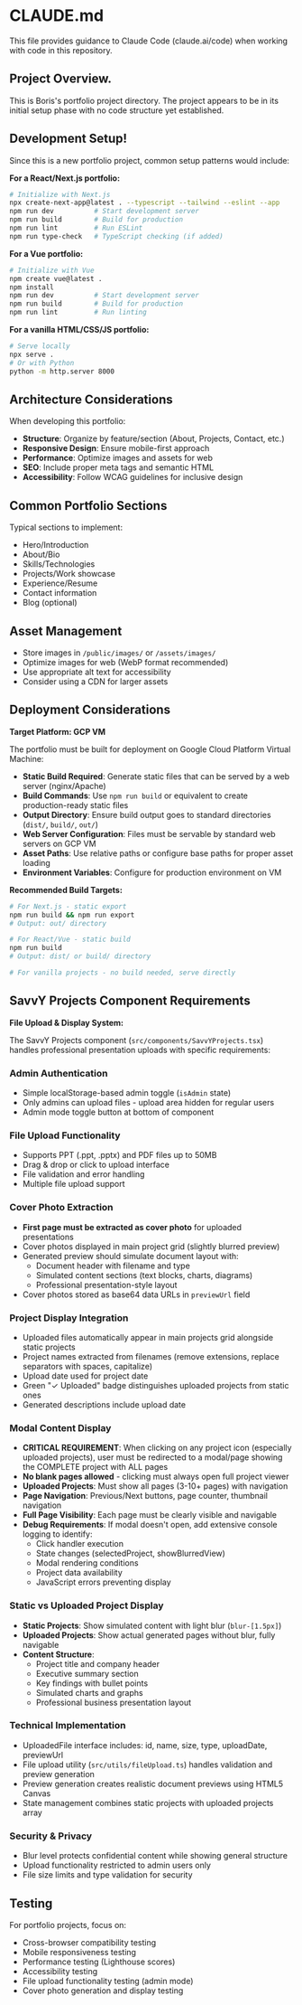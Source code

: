 # CLAUDE.md

This file provides guidance to Claude Code (claude.ai/code) when working with code in this repository.

## Project Overview.

This is Boris's portfolio project directory. The project appears to be in its initial setup phase with no code structure yet established.

## Development Setup!

Since this is a new portfolio project, common setup patterns would include:

**For a React/Next.js portfolio:**
```bash
# Initialize with Next.js
npx create-next-app@latest . --typescript --tailwind --eslint --app
npm run dev          # Start development server
npm run build        # Build for production
npm run lint         # Run ESLint
npm run type-check   # TypeScript checking (if added)
```

**For a Vue portfolio:**
```bash
# Initialize with Vue
npm create vue@latest .
npm install
npm run dev          # Start development server
npm run build        # Build for production
npm run lint         # Run linting
```

**For a vanilla HTML/CSS/JS portfolio:**
```bash
# Serve locally
npx serve .
# Or with Python
python -m http.server 8000
```

## Architecture Considerations

When developing this portfolio:

- **Structure**: Organize by feature/section (About, Projects, Contact, etc.)
- **Responsive Design**: Ensure mobile-first approach
- **Performance**: Optimize images and assets for web
- **SEO**: Include proper meta tags and semantic HTML
- **Accessibility**: Follow WCAG guidelines for inclusive design

## Common Portfolio Sections

Typical sections to implement:
- Hero/Introduction
- About/Bio
- Skills/Technologies
- Projects/Work showcase
- Experience/Resume
- Contact information
- Blog (optional)

## Asset Management

- Store images in `/public/images/` or `/assets/images/`
- Optimize images for web (WebP format recommended)
- Use appropriate alt text for accessibility
- Consider using a CDN for larger assets

## Deployment Considerations

**Target Platform: GCP VM**

The portfolio must be built for deployment on Google Cloud Platform Virtual Machine:

- **Static Build Required**: Generate static files that can be served by a web server (nginx/Apache)
- **Build Commands**: Use `npm run build` or equivalent to create production-ready static files
- **Output Directory**: Ensure build output goes to standard directories (`dist/`, `build/`, `out/`)
- **Web Server Configuration**: Files must be servable by standard web servers on GCP VM
- **Asset Paths**: Use relative paths or configure base paths for proper asset loading
- **Environment Variables**: Configure for production environment on VM

**Recommended Build Targets:**
```bash
# For Next.js - static export
npm run build && npm run export
# Output: out/ directory

# For React/Vue - static build
npm run build
# Output: dist/ or build/ directory

# For vanilla projects - no build needed, serve directly
```

## SavvY Projects Component Requirements

**File Upload & Display System:**

The SavvY Projects component (`src/components/SavvYProjects.tsx`) handles professional presentation uploads with specific requirements:

### Admin Authentication
- Simple localStorage-based admin toggle (`isAdmin` state)
- Only admins can upload files - upload area hidden for regular users
- Admin mode toggle button at bottom of component

### File Upload Functionality
- Supports PPT (.ppt, .pptx) and PDF files up to 50MB
- Drag & drop or click to upload interface
- File validation and error handling
- Multiple file upload support

### Cover Photo Extraction
- **First page must be extracted as cover photo** for uploaded presentations
- Cover photos displayed in main project grid (slightly blurred preview)
- Generated preview should simulate document layout with:
  - Document header with filename and type
  - Simulated content sections (text blocks, charts, diagrams)
  - Professional presentation-style layout
- Cover photos stored as base64 data URLs in `previewUrl` field

### Project Display Integration  
- Uploaded files automatically appear in main projects grid alongside static projects
- Project names extracted from filenames (remove extensions, replace separators with spaces, capitalize)
- Upload date used for project date
- Green "✓ Uploaded" badge distinguishes uploaded projects from static ones
- Generated descriptions include upload date

### Modal Content Display
- **CRITICAL REQUIREMENT**: When clicking on any project icon (especially uploaded projects), user must be redirected to a modal/page showing the COMPLETE project with ALL pages
- **No blank pages allowed** - clicking must always open full project viewer
- **Uploaded Projects**: Must show all pages (3-10+ pages) with navigation
- **Page Navigation**: Previous/Next buttons, page counter, thumbnail navigation
- **Full Page Visibility**: Each page must be clearly visible and navigable
- **Debug Requirements**: If modal doesn't open, add extensive console logging to identify:
  - Click handler execution
  - State changes (selectedProject, showBlurredView)
  - Modal rendering conditions
  - Project data availability
  - JavaScript errors preventing display

### Static vs Uploaded Project Display
- **Static Projects**: Show simulated content with light blur (`blur-[1.5px]`)
- **Uploaded Projects**: Show actual generated pages without blur, fully navigable
- **Content Structure**: 
  - Project title and company header
  - Executive summary section  
  - Key findings with bullet points
  - Simulated charts and graphs
  - Professional business presentation layout

### Technical Implementation
- UploadedFile interface includes: id, name, size, type, uploadDate, previewUrl
- File upload utility (`src/utils/fileUpload.ts`) handles validation and preview generation
- Preview generation creates realistic document previews using HTML5 Canvas
- State management combines static projects with uploaded projects array

### Security & Privacy
- Blur level protects confidential content while showing general structure
- Upload functionality restricted to admin users only
- File size limits and type validation for security

## Testing

For portfolio projects, focus on:
- Cross-browser compatibility testing
- Mobile responsiveness testing
- Performance testing (Lighthouse scores)
- Accessibility testing
- File upload functionality testing (admin mode)
- Cover photo generation and display testing